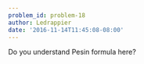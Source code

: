 ```yaml
---
problem_id: problem-18
author: Ledrappier
date: '2016-11-14T11:45:08-08:00'
---
```

Do you understand Pesin formula here?

